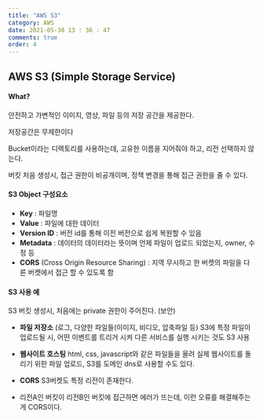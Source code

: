 ```yaml
---
title: "AWS S3"
category: AWS
date: 2021-05-30 13 : 36 : 47
comments: true
order: 4
---
```




## AWS S3 (Simple Storage Service)

#### What?

안전하고 가변적인 이미지, 영상, 파일 등의 저장 공간을 제공한다.

저장공간은 무제한이다

Bucket이라는 디렉토리를 사용하는데, 고유한 이름을 지어줘야 하고, 리전 선택하지 않는다.

버킷 처음 생성시, 접근 권한이 비공개이며, 정책 변경을 통해 접근 권한을 줄 수 있다. 

#### S3 Object 구성요소

- **Key** : 파일명
- **Value** : 파일에 대한 데이터
- **Version ID** : 버전 id를 통해 이전 버전으로 쉽게 복원할 수 있음
- **Metadata** : 데이터의 데이터라는 뜻이며 언제 파일이 업로드 되었는지, owner, 수정 등
- **CORS** (Cross Origin Resource Sharing) : 지역 무시하고 한 버켓의 파일을 다른 버켓에서 접근 할 수 있도록 함

#### S3 사용 예

S3 버킷 생성시, 처음에는 private 권한이 주어진다. (보안)

- **파일 저장소** (로그, 다양한 파일들(이미지, 비디오, 압축파일 등)
  S3에 특정 파일이 업로드될 시, 어떤 이벤트를 트리거 시켜 다른 서비스를 실행 시키는 것도 S3 사용

- **웹사이트 호스팅**
  html, css, javascript와 같은 파일들을 올려 실제 웹사이트를 돌리기 위한 파일 업로드, S3를 도메인 dns로 사용할 수도 있다.

- **CORS**
  S3버켓도 특정 리전이 존재한다.

- 리전A인 버킷이 리전B인 버킷에 접근하면 에러가 뜨는데, 이런 오류를 해결해주는 게 CORS이다.
